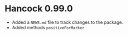 # Hancock 0.99.0

* Added a `NEWS.md` file to track changes to the package.
* Added methods `positiveForMarker`
